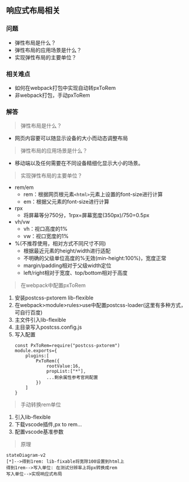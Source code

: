 ## 响应式布局相关

### 问题
+ 弹性布局是什么？
+ 弹性布局的应用场景是什么？
+ 实现弹性布局的主要单位？

### 相关难点
+ 如何在webpack打包中实现自动转pxToRem
+ 非webpack打包，手动pxToRem

### 解答
> 弹性布局是什么？  
- 网页内容要可以随显示设备的大小而动态调整布局

> 弹性布局的应用场景是什么？
- 移动端以及任何需要在不同设备精细化显示大小的场景。
  
> 实现弹性布局的主要单位？
- rem/em
  - rem：根据网页根元素`<html>`元素上设置的font-size进行计算
  - em：根据父元素的font-size进行计算
- rpx
  - 将屏幕等分750分，1rpx=屏幕宽度(350px)/750=0.5px
- vh/vw
  - vh：视口高度的1%
  - vw：视口宽度的1%
- %(不推荐使用，相对方式不同尺寸不同)
  - 根据最近元素的height/width进行适配
  - 不明确的父级单位高度的%无效(min-height:100%)，宽度正常
  - margin/padding相对于父级width定位
  - left/right相对于宽度、top/bottom相对于高度

> 在webpack中配置pxToRem
1. 安装postcss-pxtorem lib-flexible
2. 在webpack>module>rules>use中配置postcss-loader(这里有多种方式，可自行百度)
3. 主文件引入lib-flexible
4. 主目录写入postcss.config.js
5. 写入配置
    ```注意有些webpack本地打包不生效
    const PxToRem=require("postcss-pxtorem")
    module.exports={
        plugins:[
            PxToRem({
                rootValue:16,
                propList:["*"],
                ...剩余属性参考官网配置
            })
        ]
    }
    ```

> 手动转换rem单位
1. 引入lib-flexible
2. 下载vscode插件,px to rem...
3. 配置vscode基准参数

> 原理
```mermaid
stateDiagram-v2
[*]-->得到1rem: lib-fixable将宽除100设置到html上
得到1rem-->写入单位: 在测试分辨率上将px转换成rem
写入单位-->实现响应式布局
```